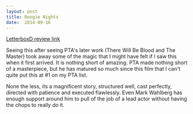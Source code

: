 ```yaml
---
layout: post
title: Boogie Nights 
date:  2014-09-16 
---
```

 
[LetterboxD review link](http://letterboxd.com/samarthbhaskar/film/boogie-nights/)

 Seeing this after seeing PTA's later work (There Will Be Blood and The Master) took away some of the magic that I might have felt if I saw this when it first arrived. It is nothing short of amazing. PTA made nothing short of a masterpiece, but he has matured so much since this film that I can't quite put this at #1 on my PTA list. 

None the less, its a magnificent story, structured well, cast perfectly, directed with patience and executed flawlessly. Even Mark Wahlberg has enough support around him to pull of the job of a lead actor without having the chops to really do it.
